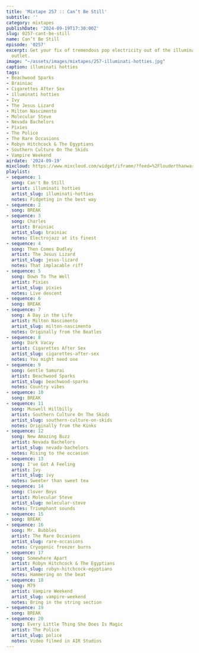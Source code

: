 ```yaml
---
title: 'Mixtape 257 :: Can’t Be Still'
subtitle: ''
category: mixtapes
publishDate: '2024-09-19T17:30:00Z'
slug: 0257-cant-be-still
name: Can’t Be Still
episode: '0257'
excerpt: Get your fix of tremendous pop electricity out of the illuminati hotties
  outlet.
image: "~/assets/images/mixtapes/257-illuminati-hotties.jpg"
caption: illuminati hotties
tags:
- Beachwood Sparks
- Brainiac
- Cigarettes After Sex
- illuminati hotties
- Ivy
- The Jesus Lizard
- Milton Nascimento
- Molecular Steve
- Nevada Bachelors
- Pixies
- The Police
- The Rare Occasions
- Robyn Hitchcock & The Egyptians
- Southern Culture On The Skids
- Vampire Weekend
airdate: '2024-09-19'
mixcloud: https://www.mixcloud.com/widget/iframe/?feed=%2Flouderthanwar%2Fthe-mixtape-257-cant-be-still-2024-09-19%2F&hide_artwork=1&hide_cover=1
playlist:
- sequence: 1
  song: Can't Be Still
  artist: illuminati hotties
  artist_slug: illuminati-hotties
  notes: Fidgeting in the best way
- sequence: 2
  song: BREAK
- sequence: 3
  song: Charles
  artist: Brainiac
  artist_slug: brainiac
  notes: Electrojazz at its finest
- sequence: 4
  song: Then Comes Dudley
  artist: The Jesus Lizard
  artist_slug: jesus-lizard
  notes: That implacable riff
- sequence: 5
  song: Down To The Well
  artist: Pixies
  artist_slug: pixies
  notes: Live descent
- sequence: 6
  song: BREAK
- sequence: 7
  song: A Day in the Life
  artist: Milton Nascimento
  artist_slug: milton-nascimento
  notes: Originally from the Beatles
- sequence: 8
  song: Dark Vacay
  artist: Cigarettes After Sex
  artist_slug: cigarettes-after-sex
  notes: You might need one
- sequence: 9
  song: Gentle Samurai
  artist: Beachwood Sparks
  artist_slug: beachwood-sparks
  notes: Country vibes
- sequence: 10
  song: BREAK
- sequence: 11
  song: Muswell Hillbilly
  artist: Southern Culture On The Skids
  artist_slug: southern-culture-on-skids
  notes: Originally from the Kinks
- sequence: 12
  song: New Amazing Buzz
  artist: Nevada Bachelors
  artist_slug: nevada-bachelors
  notes: Rising to the occasion
- sequence: 13
  song: I've Got A Feeling
  artist: Ivy
  artist_slug: ivy
  notes: Sweeter than sweet tea
- sequence: 14
  song: Clover Boys
  artist: Molecular Steve
  artist_slug: molecular-steve
  notes: Triumphant sounds
- sequence: 15
  song: BREAK
- sequence: 16
  song: Mr. Bubbles
  artist: The Rare Occasions
  artist_slug: rare-occasions
  notes: Cryogenic freezer burns
- sequence: 17
  song: Somewhere Apart
  artist: Robyn Hitchcock & The Egyptians
  artist_slug: robyn-hitchcock-egyptians
  notes: Hammering on the beat
- sequence: 18
  song: M79
  artist: Vampire Weekend
  artist_slug: vampire-weekend
  notes: Bring in the string section
- sequence: 19
  song: BREAK
- sequence: 20
  song: Every Little Thing She Does Is Magic
  artist: The Police
  artist_slug: police
  notes: Video filmed in AIR Studios
---
```


